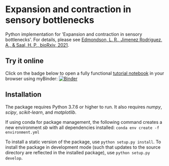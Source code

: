 # Expansion and contraction in sensory bottlenecks
Python implementation for 'Expansion and contraction in sensory bottlenecks'. For details, please see [Edmondson, L. R., Jimenez Rodriguez, A., & Saal, H. P., bioRxiv, 2021](https://www.biorxiv.org/content/10.1101/2021.05.26.445857v1).

## Try it online

Click on the badge below to open a fully functional [tutorial notebook](./expansion_contraction_in_sensory_bottlenecks.ipynb) in your browser using myBinder:
[![Binder](https://mybinder.org/badge_logo.svg)](https://mybinder.org/v2/gh/expansion_contraction_sensory_bottlenecks/HEAD?filepath=expansion_contraction_in_sensory_bottlenecks.ipynb)

## Installation
The package requires Python 3.7.6 or higher to run. It also requires *numpy*, *scipy*, *scikit-learn*, and *matplotlib*.

If using conda for package management, the following command creates a new environment *sb* with all dependencies installed:
```conda env create -f environment.yml```

To install a static version of the package, use `python setup.py install`. To install the package in development mode (such that updates to the source directory are reflected in the installed package), use `python setup.py develop`.

